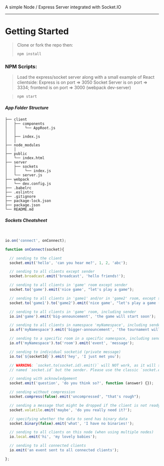 A simple Node / Express Server integrated with Socket.IO

---

# Getting Started

> Clone or fork the repo then:
>
> ```javascript
> npm install
> ```

### NPM Scripts:

> Load the express/socket server along with a small example of React clientside:
> Express is on port => 3050
> Socket Server is on port => 3334;
> frontend is on port => 3000 (webpack dev-server)

> ```javascript
> npm start
> ```

##### App Folder Structure

```
├── client
│   ├── components
│   │    └── AppRoot.js
│   │
│   ├── index.js
│   │
├── node_modules
│   │
├── public
│   └── index.html
├── server
│   ├── sockets
│   │    └── index.js
│   └── server.js
├── webpack
│   └── dev.config.js
├── .babelrc
├── .eslintrc
├── .gitignore
├── package-lock.json
├── package.json
└── README.md
```

##### Sockets Cheatsheet 
``` javascript


io.on('connect', onConnect);

function onConnect(socket){

  // sending to the client
  socket.emit('hello', 'can you hear me?', 1, 2, 'abc');

  // sending to all clients except sender
  socket.broadcast.emit('broadcast', 'hello friends!');

  // sending to all clients in 'game' room except sender
  socket.to('game').emit('nice game', "let's play a game");

  // sending to all clients in 'game1' and/or in 'game2' room, except sender
  socket.to('game1').to('game2').emit('nice game', "let's play a game (too)");

  // sending to all clients in 'game' room, including sender
  io.in('game').emit('big-announcement', 'the game will start soon');

  // sending to all clients in namespace 'myNamespace', including sender
  io.of('myNamespace').emit('bigger-announcement', 'the tournament will start soon');

  // sending to a specific room in a specific namespace, including sender
  io.of('myNamespace').to('room').emit('event', 'message');

  // sending to individual socketid (private message)
  io.to(`${socketId}`).emit('hey', 'I just met you');

  // WARNING: `socket.to(socket.id).emit()` will NOT work, as it will send to everyone in the room
  // named `socket.id` but the sender. Please use the classic `socket.emit()` instead.

  // sending with acknowledgement
  socket.emit('question', 'do you think so?', function (answer) {});

  // sending without compression
  socket.compress(false).emit('uncompressed', "that's rough");

  // sending a message that might be dropped if the client is not ready to receive messages
  socket.volatile.emit('maybe', 'do you really need it?');

  // specifying whether the data to send has binary data
  socket.binary(false).emit('what', 'I have no binaries!');

  // sending to all clients on this node (when using multiple nodes)
  io.local.emit('hi', 'my lovely babies');

  // sending to all connected clients
  io.emit('an event sent to all connected clients');

};
```

